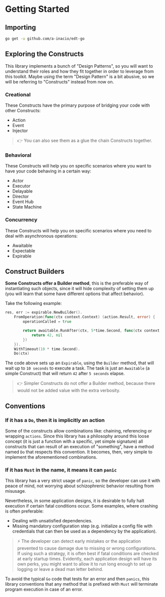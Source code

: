 # Getting Started

## Importing

``` bash
go get -u github.com/a-inacio/edt-go
```

## Exploring the Constructs

This library implements a bunch of "Design Patterns", so you will want to understand their roles and how they fit together in order to leverage from this toolkit.
Maybe using the term "Design Pattern" is a bit abusive, so we will be referring to "Constructs" instead from now on.

### Creational
These Constructs have the primary purpose of bridging your code with other Constructs:

 - Action
 - Event
 - Injector

> 👉 You can also see them as a glue the chain Constructs together. 

### Behavioral 

These Constructs will help you on specific scenarios where you want to have your code behaving in a certain way:

 - Actor
 - Executor
 - Delayable
 - Director
 - Event Hub
 - State Machine

### Concurrency

These Constructs will help you on specific scenarios where you need to deal with asynchronous operations:

 - Awaitable
 - Expectable
 - Expirable

## Construct Builders

**Some Constructs offer a Builder method**, this is the preferable way of instantiating such objects, since it will hide complexity of setting them up (you will learn that some have different options that affect behavior).

Take the following example:

``` go
res, err := expirable.NewBuilder().
    FromOperation(func(ctx context.Context) (action.Result, error) {
        operationCalled = true

        return awaitable.RunAfter(ctx, 5*time.Second, func(ctx context.Context) (action.Result, error) {
            return 42, nil
        })
    }).
    WithTimeout(10 * time.Second).
    Do(ctx)
```

The code above sets up an `Expirable`, using the `Builder` method, that will wait up to `10 seconds` to execute a task.
The task is just an `Awaitable` (a simple Construct) that will return `42` after `5 seconds` elapse. 

> 👉 Simpler Constructs do not offer a Builder method, because there would not be added value with the extra verbosity.

## Conventions

### If it has a `Do`, then it is implicitly an action

Some of the constructs allow combinations like: chaining, referencing or wrapping `actions`. Since this library has a philosophy around this loose concept (it is just a function with a specific, yet simple signature) all constructs that can result of an execution of "something", have a method named `Do` that respects this convention. It becomes, then, very simple to implement the aforementioned combinations.

### If it has `Must` in the name, it means it can `panic`

This library has a very strict usage of `panic`, so the developer can use it with peace of mind, not worrying about schizophrenic behavior resulting from misusage.

Nevertheless, in some application designs, it is desirable to fully halt execution if certain fatal conditions occur.
Some examples, where crashing is often preferable:
- Dealing with unsatisfied dependencies.
- Missing mandatory configuration step (e.g. initialize a config file with credentials that can then be used as a dependency by the application).

> ⚡️ The developer can detect early mistakes or the application prevented to cause damage due to missing or wrong configurations. If using such a strategy, it is often best if fatal conditions are checked at early startup times. Evidently, each application design will have its own perks, you might want to allow it to run long enough to set up logging or leave a dead man letter behind.

To avoid the typical `Go` code that tests for an error and then `panics`, this library conventions that any method that is prefixed with `Must` will terminate program execution in case of an error.